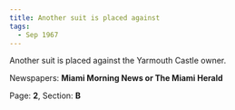 ```yaml
---  
title: Another suit is placed against  
tags:  
  - Sep 1967  
---  
```

  
Another suit is placed against the Yarmouth Castle owner.  
  
Newspapers: **Miami Morning News or The Miami Herald**  
  
Page: **2**, Section: **B** 

